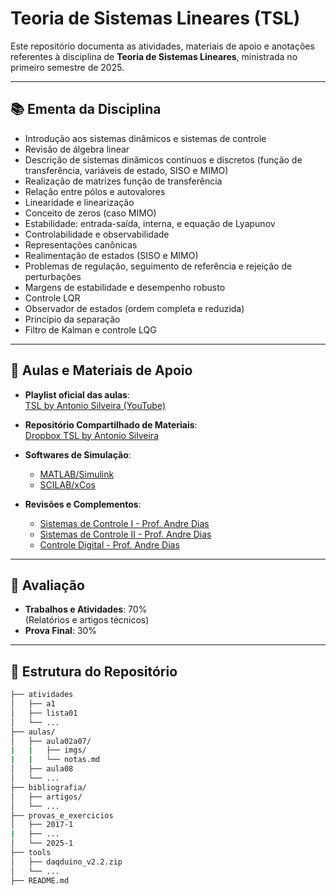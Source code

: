 # Teoria de Sistemas Lineares (TSL)

Este repositório documenta as atividades, materiais de apoio e anotações referentes à disciplina de **Teoria de Sistemas Lineares**, ministrada no primeiro semestre de 2025.

---

## 📚 Ementa da Disciplina

- Introdução aos sistemas dinâmicos e sistemas de controle
- Revisão de álgebra linear
- Descrição de sistemas dinâmicos contínuos e discretos (função de transferência, variáveis de estado, SISO e MIMO)
- Realização de matrizes função de transferência
- Relação entre pólos e autovalores
- Linearidade e linearização
- Conceito de zeros (caso MIMO)
- Estabilidade: entrada-saída, interna, e equação de Lyapunov
- Controlabilidade e observabilidade
- Representações canônicas
- Realimentação de estados (SISO e MIMO)
- Problemas de regulação, seguimento de referência e rejeição de perturbações
- Margens de estabilidade e desempenho robusto
- Controle LQR
- Observador de estados (ordem completa e reduzida)
- Princípio da separação
- Filtro de Kalman e controle LQG

---

## 🎥 Aulas e Materiais de Apoio

- **Playlist oficial das aulas**:  
  [TSL by Antonio Silveira (YouTube)](https://youtube.com/playlist?list=PL6f7H4c5Rq5hSvPXIPeRxZ_pDH8UacinN&si=GWosW05z9zrrPyVH)

- **Repositório Compartilhado de Materiais**:  
  [Dropbox TSL by Antonio Silveira](https://www.dropbox.com/scl/fo/jfhxgk939bcj9j1bv7h46/AB5XhmTI2bTapTI-T_rwnJY?rlkey=cxq7xpizvo950ml8dhoqop8m8&st=ster25ll&dl=0)

- **Softwares de Simulação**:
  - [MATLAB/Simulink](https://www.mathworks.com/)
  - [SCILAB/xCos](http://www.scilab.org/)

- **Revisões e Complementos**:
  - [Sistemas de Controle I - Prof. Andre Dias](https://youtube.com/playlist?list=PL6pEBit8ov96S98YBKH2sGODs6oaS6udX&si=y_bM_2qsZRVasMTp)
  - [Sistemas de Controle II - Prof. Andre Dias](https://youtube.com/playlist?list=PL6pEBit8ov94jES4bFdqTM0aOZxNgNOql&si=tBstPz-kUhHh3b6I)
  - [Controle Digital - Prof. Andre Dias](https://youtube.com/playlist?list=PL6pEBit8ov94P5irBvwEmQfoAAHc9mh_J&si=yt2ioUkwCy3u-rNH)

---

## 📝 Avaliação

- **Trabalhos e Atividades**: 70%  
  (Relatórios e artigos técnicos)
- **Prova Final**: 30%

---
## 📂 Estrutura do Repositório 

```bash
├── atividades
│   ├── a1
│   ├── lista01
│   └── ...
├── aulas/
│   ├── aula02a07/
|   |   ├── imgs/
|   |   └── notas.md
│   ├── aula08
│   └── ...
├── bibliografia/
│   ├── artigos/
│   └── ...
├── provas_e_exercicios
│   ├── 2017-1
|   ├── ...
│   └── 2025-1
├── tools
│   ├── daqduino_v2.2.zip
│   └── ...
├── README.md
